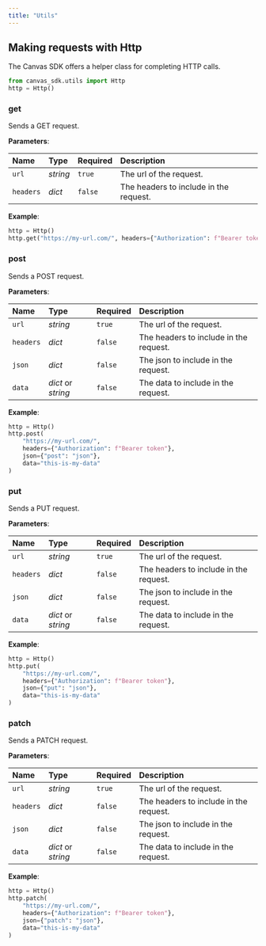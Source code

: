 ```yaml
---
title: "Utils"
---
```


## Making requests with Http

The Canvas SDK offers a helper class for completing HTTP calls.

```python
from canvas_sdk.utils import Http
http = Http()
```

### get

Sends a GET request.

**Parameters**:

| Name      | Type     | Required | Description                            |
| :-------- | :------- | :------- | :------------------------------------- |
| `url`     | _string_ | `true`   | The url of the request.                |
| `headers` | _dict_   | `false`  | The headers to include in the request. |

**Example**:

```python
http = Http()
http.get("https://my-url.com/", headers={"Authorization": f"Bearer token"})
```

### post

Sends a POST request.

**Parameters**:

| Name      | Type               | Required | Description                            |
| :-------- | :----------------- | :------- | :------------------------------------- |
| `url`     | _string_           | `true`   | The url of the request.                |
| `headers` | _dict_             | `false`  | The headers to include in the request. |
| `json`    | _dict_             | `false`  | The json to include in the request.    |
| `data`    | _dict_ or _string_ | `false`  | The data to include in the request.    |

**Example**:

```python
http = Http()
http.post(
    "https://my-url.com/",
    headers={"Authorization": f"Bearer token"},
    json={"post": "json"},
    data="this-is-my-data"
)
```

### put

Sends a PUT request.

**Parameters**:

| Name      | Type               | Required | Description                            |
| :-------- | :----------------- | :------- | :------------------------------------- |
| `url`     | _string_           | `true`   | The url of the request.                |
| `headers` | _dict_             | `false`  | The headers to include in the request. |
| `json`    | _dict_             | `false`  | The json to include in the request.    |
| `data`    | _dict_ or _string_ | `false`  | The data to include in the request.    |

**Example**:

```python
http = Http()
http.put(
    "https://my-url.com/",
    headers={"Authorization": f"Bearer token"},
    json={"put": "json"},
    data="this-is-my-data"
)
```

### patch

Sends a PATCH request.

**Parameters**:

| Name      | Type               | Required | Description                            |
| :-------- | :----------------- | :------- | :------------------------------------- |
| `url`     | _string_           | `true`   | The url of the request.                |
| `headers` | _dict_             | `false`  | The headers to include in the request. |
| `json`    | _dict_             | `false`  | The json to include in the request.    |
| `data`    | _dict_ or _string_ | `false`  | The data to include in the request.    |

**Example**:

```python
http = Http()
http.patch(
    "https://my-url.com/",
    headers={"Authorization": f"Bearer token"},
    json={"patch": "json"},
    data="this-is-my-data"
)
```

